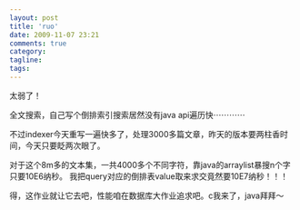 ```yaml
---
layout: post
title: 'ruo'
date: 2009-11-07 23:21
comments: true
category: 
tagline: 
tags:
---
```

    

太弱了！

全文搜索，自己写个倒排索引搜索居然没有java api遍历快⋯⋯⋯⋯

不过indexer今天重写一遍快多了，处理3000多篇文章，昨天的版本要两柱香时间，今天只要眨两次眼了。

对于这个8m多的文本集，一共4000多个不同字符，靠java的arraylist暴搜n个字只要10E6纳秒。
我把query对应的倒排表value取来求交竟然要10E7纳秒！！！

得，这作业就让它去吧，性能咱在数据库大作业追求吧。c我来了，java拜拜～
